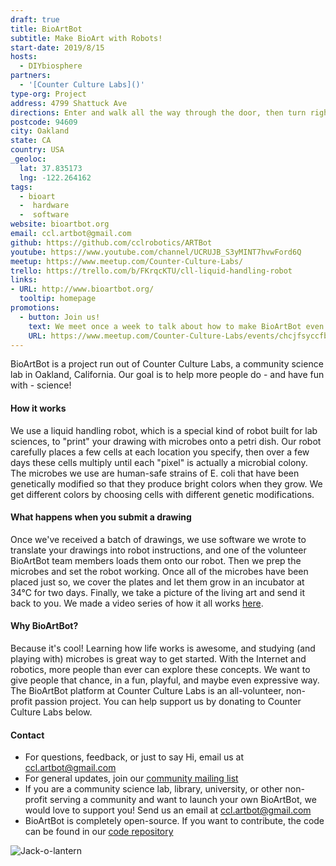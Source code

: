 ```yaml
---
draft: true
title: BioArtBot
subtitle: Make BioArt with Robots!
start-date: 2019/8/15
hosts:
  - DIYbiosphere
partners:
  - '[Counter Culture Labs]()'
type-org: Project
address: 4799 Shattuck Ave
directions: Enter and walk all the way through the door, then turn right to get to Counter Culture Labs
postcode: 94609
city: Oakland
state: CA
country: USA
_geoloc:
  lat: 37.835173
  lng: -122.264162
tags:
  - bioart
  -  hardware
  -  software
website: bioartbot.org
email: ccl.artbot@gmail.com
github: https://github.com/cclrobotics/ARTBot
youtube: https://www.youtube.com/channel/UCRUJB_S3yMINT7hvwFord6Q
meetup: https://www.meetup.com/Counter-Culture-Labs/
trello: https://trello.com/b/FKrqcKTU/cll-liquid-handling-robot
links:
- URL: http://www.bioartbot.org/
  tooltip: homepage
promotions:
  - button: Join us!
    text: We meet once a week to talk about how to make BioArtBot even better!
    URL: https://www.meetup.com/Counter-Culture-Labs/events/chcjfsyccfbfb/
---
```


BioArtBot is a project run out of Counter Culture Labs, a community science lab in Oakland, California. Our goal is to help more people do - and have fun with - science!

#### How it works

We use a liquid handling robot, which is a special kind of robot built for lab sciences, to "print" your drawing with microbes onto a petri dish. Our robot carefully places a few cells at each location you specify, then over a few days these cells multiply until each "pixel" is actually a microbial colony. The microbes we use are human-safe strains of E. coli that have been genetically modified so that they produce bright colors when they grow. We get different colors by choosing cells with different genetic modifications.

#### What happens when you submit a drawing

Once we've received a batch of drawings, we use software we wrote to translate your drawings into robot instructions, and one of the volunteer BioArtBot team members loads them onto our robot. Then we prep the microbes and set the robot working. Once all of the microbes have been placed just so, we cover the plates and let them grow in an incubator at 34°C for two days. Finally, we take a picture of the living art and send it back to you. We made a video series of how it all works [here](https://www.youtube.com/playlist?list=PLIhn42HNYoMi0XeVDLo8v2Jv_QK6Viip-).

#### Why BioArtBot?

Because it's cool! Learning how life works is awesome, and studying (and playing with) microbes is great way to get started. With the Internet and robotics, more people than ever can explore these concepts. We want to give people that chance, in a fun, playful, and maybe even expressive way. The BioArtBot platform at Counter Culture Labs is an all-volunteer, non-profit passion project. You can help support us by donating to Counter Culture Labs below.

#### Contact

*   For questions, feedback, or just to say Hi, email us at [ccl.artbot@gmail.com](mailto:ccl.artbot@gmail.com)
*   For general updates, join our [community mailing list](https://groups.google.com/forum/#!forum/bioartbot/join)
*   If you are a community science lab, library, university, or other non-profit serving a community and want to launch your own BioArtBot, we would love to support you! Send us an email at [ccl.artbot@gmail.com](mailto:ccl.artbot@gmail.com)
*   BioArtBot is completely open-source. If you want to contribute, the code can be found in our [code repository](https://github.com/cclrobotics/ARTBot)

<img src="https://sphere.diybio.org/projects/BioArtBot/jackOlantern.jpeg" class="ui image fluid small-padded" alt="Jack-o-lantern" />
